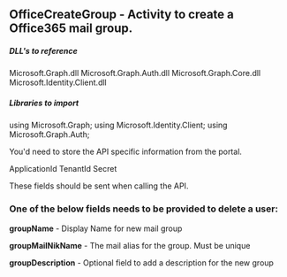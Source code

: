 ## OfficeCreateGroup - Activity to create a Office365 mail group.

##### DLL's to reference
Microsoft.Graph.dll
Microsoft.Graph.Auth.dll
Microsoft.Graph.Core.dll
Microsoft.Identity.Client.dll

##### Libraries to import
using Microsoft.Graph;
using Microsoft.Identity.Client;
using Microsoft.Graph.Auth;

You'd need to store the API specific information from the portal.

ApplicationId
TenantId
Secret

These fields should be sent when calling the API.

### One of the below fields needs to be provided to delete a user:
**groupName**           - Display Name for new mail group

**groupMailNikName**    - The mail alias for the group. Must be unique

**groupDescription**    - Optional field to add a description for the new group
